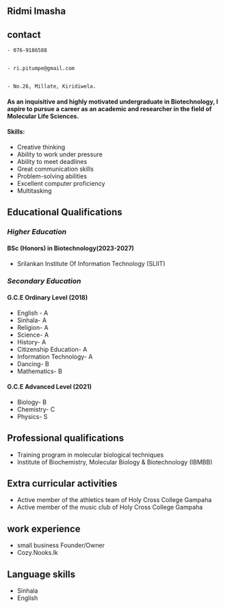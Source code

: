 ## **Ridmi Imasha**

## contact


    - 076-9186588
    

    - ri.pitumpe@gmail.com

    
    - No.26, Millate, Kiridiwela.

    
#### As an inquisitive and highly motivated undergraduate in Biotechnology, I aspire to pursue a career as an academic and researcher in the field of Molecular Life Sciences.

####  Skills: 
- Creative thinking
- Ability to work under pressure
- Ability to meet deadlines
- Great communication skills
- Problem-solving abilities
- Excellent computer proficiency
- Multitasking 

## Educational Qualifications 

### _Higher Education_

#### BSc (Honors) in Biotechnology(2023-2027)
- Srilankan Institute Of Information Technology (SLIIT)

### _Secondary Education_

#### G.C.E Ordinary Level (2018)
- English -                 A
- Sinhala-                  A
- Religion-                 A 
- Science-                  A
- History-                  A 
- Citizenship Education-    A
- Information Technology-   A
- Dancing-                  B
- Mathematics-              B

#### G.C.E Advanced Level (2021)
- Biology-    B
- Chemistry-  C
- Physics-    S

## Professional qualifications
- Training program in molecular  biological techniques 
- Institute of Biochemistry, Molecular Biology & Biotechnology (IBMBB)

## Extra curricular activities
- Active member of the athletics team of Holy Cross College Gampaha
- Active member of the music club of Holy Cross College Gampaha

## work experience
- small business Founder/Owner
- Cozy.Nooks.lk

## Language skills
- Sinhala
- English

      




